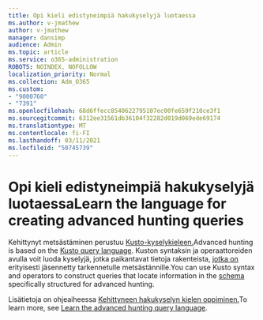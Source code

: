```yaml
---
title: Opi kieli edistyneimpiä hakukyselyjä luotaessa
ms.author: v-jmathew
author: v-jmathew
manager: dansimp
audience: Admin
ms.topic: article
ms.service: o365-administration
ROBOTS: NOINDEX, NOFOLLOW
localization_priority: Normal
ms.collection: Adm_O365
ms.custom:
- "9000760"
- "7391"
ms.openlocfilehash: 68d6ffecc8540622795107ec00fe659f210ce3f1
ms.sourcegitcommit: 6312ee31561db36104f32282d019d069ede69174
ms.translationtype: MT
ms.contentlocale: fi-FI
ms.lasthandoff: 03/11/2021
ms.locfileid: "50745739"
---
```

# <a name="learn-the-language-for-creating-advanced-hunting-queries"></a><span data-ttu-id="89797-102">Opi kieli edistyneimpiä hakukyselyjä luotaessa</span><span class="sxs-lookup"><span data-stu-id="89797-102">Learn the language for creating advanced hunting queries</span></span>

<span data-ttu-id="89797-103">Kehittynyt metsästäminen perustuu [Kusto-kyselykieleen.](https://go.microsoft.com/fwlink/?linkid=2144620)</span><span class="sxs-lookup"><span data-stu-id="89797-103">Advanced hunting is based on the [Kusto query language](https://go.microsoft.com/fwlink/?linkid=2144620).</span></span> <span data-ttu-id="89797-104">Kuston syntaksin ja operaattoreiden avulla voit luoda kyselyjä, jotka paikantavat tietoja rakenteista, [jotka on](https://go.microsoft.com/fwlink/?linkid=2144621) erityisesti jäsennetty tarkennetulle metsästännille.</span><span class="sxs-lookup"><span data-stu-id="89797-104">You can use Kusto syntax and operators to construct queries that locate information in the [schema](https://go.microsoft.com/fwlink/?linkid=2144621) specifically structured for advanced hunting.</span></span>

<span data-ttu-id="89797-105">Lisätietoja on ohjeaiheessa [Kehittyneen hakukyselyn kielen oppiminen.](https://go.microsoft.com/fwlink/?linkid=2144518)</span><span class="sxs-lookup"><span data-stu-id="89797-105">To learn more, see [Learn the advanced hunting query language](https://go.microsoft.com/fwlink/?linkid=2144518).</span></span>
